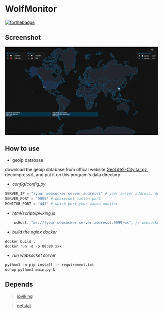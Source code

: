 # WolfMonitor
[![forthebadge](http://forthebadge.com/images/badges/built-by-codebabes.svg)](http://forthebadge.com)  

## Screenshot

![](screenshot.jpg)

## How to use

- geoip database

download the geoip database from offical website [GeoLite2-City.tar.gz](http://geolite.maxmind.com/download/geoip/database/GeoLite2-City.tar.gz), decompress it, and put it on this program's data directory

- _config/config.py_

```python
SERVER_IP = "[your websocker server address]" # your server address, do not set to 0.0.0.0
SERVER_PORT = "9999" # websocket listen port
MONITOR_PORT = "443" # which port your wanna monitor
```

- _html/script/ipviking.js_

```js
    wsHost: "ws://[your websocker server address]:9999/ws", // websocket server address & port
```

- _build the nginx docker_

```shell
docker build .
docker run -d -p 80:80 xxx
```

- _run websocket server_

```shell
python3 -m pip install -r requirement.txt
nohup python3 main.py &
```

## Depends

> [ipviking](https://github.com/TingGe/data-visualization/tree/master/ipviking)

> [netstat](https://github.com/da667/netstat)
